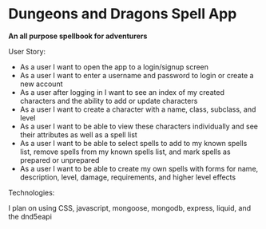 # Dungeons and Dragons Spell App
**An all purpose spellbook for adventurers**

User Story: 
- As a user I want to open the app to a login/signup screen
- As a user I want to enter a username and password to login or create a new account
- As a user after logging in I want to see an index of my created characters and the ability to add or update characters
- As a user I want to create a character with a name, class, subclass, and level
- As a user I want to be able to view these characters individually and see their attributes as well as a spell list
- As a user I want to be able to select spells to add to my known spells list, remove spells from my known spells list, and mark spells as prepared or unprepared
- As a user I want to be able to create my own spells with forms for name, description, level, damage, requirements, and higher level effects

Technologies:

I plan on using CSS, javascript, mongoose, mongodb, express, liquid, and the dnd5eapi
